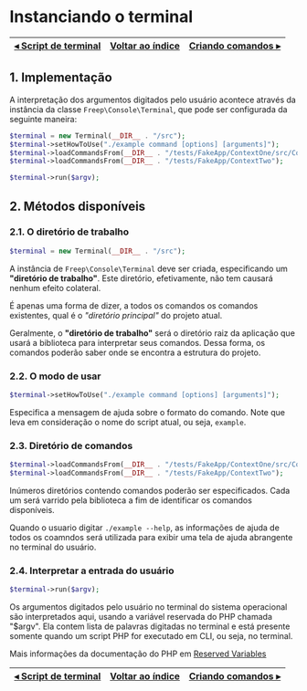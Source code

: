 # Instanciando o terminal

[◂ Script de terminal](02-script-de-terminal.md) | [Voltar ao índice](indice.md) | [Criando comandos ▸](04-criando-comandos.md)
-- | -- | --

## 1. Implementação

A interpretação dos argumentos digitados pelo usuário acontece através da instância 
da classe `Freep\Console\Terminal`, que pode ser configurada da seguinte maneira:

```php
$terminal = new Terminal(__DIR__ . "/src");
$terminal->setHowToUse("./example command [options] [arguments]");
$terminal->loadCommandsFrom(__DIR__ . "/tests/FakeApp/ContextOne/src/Commands");
$terminal->loadCommandsFrom(__DIR__ . "/tests/FakeApp/ContextTwo");

$terminal->run($argv);
```

## 2. Métodos disponíveis

### 2.1. O diretório de trabalho

```php
$terminal = new Terminal(__DIR__ . "/src");
```

A instância de `Freep\Console\Terminal` deve ser criada, especificando um **"diretório 
de trabalho"**. Este diretório, efetivamente, não tem causará nenhum efeito colateral. 

É apenas uma forma de dizer, a todos os comandos os comandos existentes, qual é o 
*"diretório principal"* do projeto atual. 

Geralmente, o **"diretório de trabalho"** será o diretório raiz da aplicação que usará 
a biblioteca para interpretar seus comandos. Dessa forma, os comandos poderão saber
onde se encontra a estrutura do projeto.

### 2.2. O modo de usar

```php
$terminal->setHowToUse("./example command [options] [arguments]");
```

Especifica a mensagem de ajuda sobre o formato do comando. Note que leva em consideração
o nome do script atual, ou seja, `example`.


### 2.3. Diretório de comandos

```php
$terminal->loadCommandsFrom(__DIR__ . "/tests/FakeApp/ContextOne/src/Commands");
$terminal->loadCommandsFrom(__DIR__ . "/tests/FakeApp/ContextTwo");
```

Inúmeros diretórios contendo comandos poderão ser especificados. Cada um será
varrido pela biblioteca a fim de identificar os comandos disponíveis.

Quando o usuario digitar `./example --help`, as informações de ajuda de todos os 
coamndos será utilizada para exibir uma tela de ajuda abrangente no terminal do usuário.

### 2.4. Interpretar a entrada do usuário

```php
$terminal->run($argv);
```

Os argumentos digitados pelo usuário no terminal do sistema operacional são interpretados
aqui, usando a variável reservada do PHP chamada "$argv". Ela contem  lista de palavras
digitadas no terminal e está presente somente quando um script PHP for executado em CLI,
ou seja, no terminal.

Mais informações da documentação do PHP em [Reserved Variables](https://www.php.net/manual/pt_BR/reserved.variables.argv.php)


[◂ Script de terminal](02-script-de-terminal.md) | [Voltar ao índice](indice.md) | [Criando comandos ▸](04-criando-comandos.md)
-- | -- | --